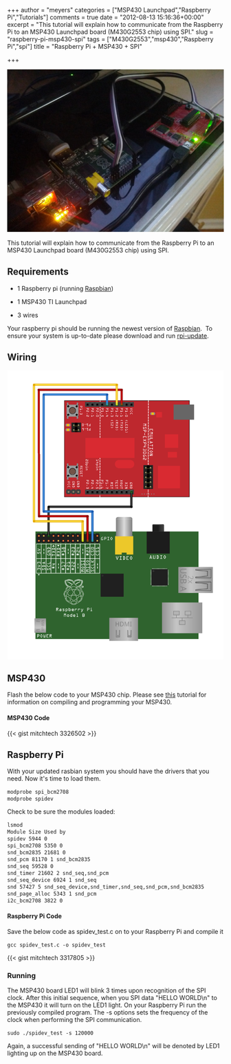 +++
author = "meyers"
categories = ["MSP430 Launchpad","Raspberry Pi","Tutorials"]
comments = true
date = "2012-08-13 15:16:36+00:00"
excerpt = "This tutorial will explain how to communicate from the Raspberry Pi to an MSP430 Launchpad board (M430G2553 chip) using SPI."
slug = "raspberry-pi-msp430-spi"
tags = ["M430G2553","msp430","Raspberry Pi","spi"]
title = "Raspberry Pi + MSP430 + SPI"

+++

![](/img/raspi-msp-spi.jpg)

This tutorial will explain how to communicate from the Raspberry Pi to an MSP430 Launchpad board (M430G2553 chip) using SPI.

## Requirements

  * 1 Raspberry pi (running [Raspbian](http://www.raspbian.org/))

  * 1 MSP430 TI Launchpad

  * 3 wires

Your raspberry pi should be running the newest version of [Raspbian](http://www.raspbian.org/).  To ensure your system is up-to-date please download and run [rpi-update](https://github.com/Hexxeh/rpi-update/).

## Wiring

![](/img/raspi_msp_spi.png)

## MSP430

Flash the below code to your MSP430 chip. Please see [this](http://mitchtech.net/cross-compiling-for-ti-msp430-launchpad/) tutorial for information on compiling and programming your MSP430.

#### MSP430 Code

{{< gist mitchtech 3326502 >}}

## Raspberry Pi

With your updated rasbian system you should have the drivers that you need. Now it's time to load them.

```
modprobe spi_bcm2708
modprobe spidev
```

Check to be sure the modules loaded:

```
lsmod
Module Size Used by
spidev 5944 0
spi_bcm2708 5350 0
snd_bcm2835 21681 0
snd_pcm 81170 1 snd_bcm2835
snd_seq 59528 0
snd_timer 21602 2 snd_seq,snd_pcm
snd_seq_device 6924 1 snd_seq
snd 57427 5 snd_seq_device,snd_timer,snd_seq,snd_pcm,snd_bcm2835
snd_page_alloc 5343 1 snd_pcm
i2c_bcm2708 3822 0
```

#### Raspberry Pi Code

Save the below code as spidev_test.c on to your Raspberry Pi and compile it

```
gcc spidev_test.c -o spidev_test
```

{{< gist mitchtech 3317805 >}}

### Running

The MSP430 board LED1 will blink 3 times upon recognition of the SPI clock. After this initial sequence, when you SPI data "HELLO WORLD\n" to the MSP430 it will turn on the LED1 light.
On your Raspberry Pi run the previously compiled program. The -s options sets the frequency of the clock when performing the SPI communication.

```
sudo ./spidev_test -s 120000
```

Again, a successful sending of "HELLO WORLD\n" will be denoted by LED1 lighting up on the MSP430 board.

